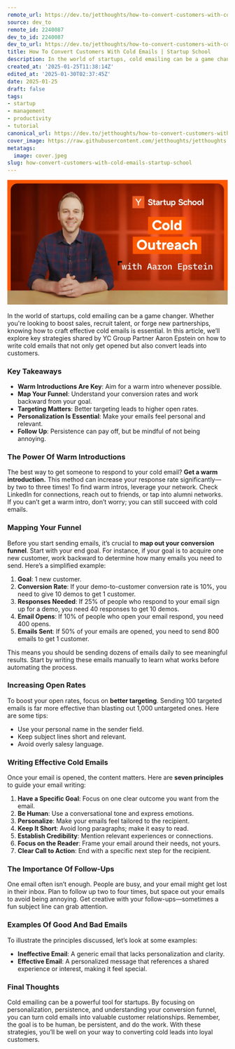 ```yaml
---
remote_url: https://dev.to/jetthoughts/how-to-convert-customers-with-cold-emails-startup-school-996
source: dev_to
remote_id: 2240087
dev_to_id: 2240087
dev_to_url: https://dev.to/jetthoughts/how-to-convert-customers-with-cold-emails-startup-school-996
title: How To Convert Customers With Cold Emails | Startup School
description: In the world of startups, cold emailing can be a game changer. Whether you're looking to boost...
created_at: '2025-01-25T11:38:14Z'
edited_at: '2025-01-30T02:37:45Z'
date: 2025-01-25
draft: false
tags:
- startup
- management
- productivity
- tutorial
canonical_url: https://dev.to/jetthoughts/how-to-convert-customers-with-cold-emails-startup-school-996
cover_image: https://raw.githubusercontent.com/jetthoughts/jetthoughts.github.io/master/content/blog/how-convert-customers-with-cold-emails-startup-school/cover.jpeg
metatags:
  image: cover.jpeg
slug: how-convert-customers-with-cold-emails-startup-school
---
```

[![How To Convert Customers With Cold Emails | Startup School](file_0.webp)](https://www.youtube.com/watch?v=7Kh_fpxP1yY)

In the world of startups, cold emailing can be a game changer. Whether you're looking to boost sales, recruit talent, or forge new partnerships, knowing how to craft effective cold emails is essential. In this article, we’ll explore key strategies shared by YC Group Partner Aaron Epstein on how to write cold emails that not only get opened but also convert leads into customers.

### Key Takeaways

*   **Warm Introductions Are Key**: Aim for a warm intro whenever possible.
*   **Map Your Funnel**: Understand your conversion rates and work backward from your goal.
*   **Targeting Matters**: Better targeting leads to higher open rates.
*   **Personalization Is Essential**: Make your emails feel personal and relevant.
*   **Follow Up**: Persistence can pay off, but be mindful of not being annoying.

### The Power Of Warm Introductions

The best way to get someone to respond to your cold email? **Get a warm introduction.** This method can increase your response rate significantly—by two to three times! To find warm intros, leverage your network. Check LinkedIn for connections, reach out to friends, or tap into alumni networks. If you can’t get a warm intro, don’t worry; you can still succeed with cold emails.

### Mapping Your Funnel

Before you start sending emails, it’s crucial to **map out your conversion funnel**. Start with your end goal. For instance, if your goal is to acquire one new customer, work backward to determine how many emails you need to send. Here’s a simplified example:

1.  **Goal**: 1 new customer.
2.  **Conversion Rate**: If your demo-to-customer conversion rate is 10%, you need to give 10 demos to get 1 customer.
3.  **Responses Needed**: If 25% of people who respond to your email sign up for a demo, you need 40 responses to get 10 demos.
4.  **Email Opens**: If 10% of people who open your email respond, you need 400 opens.
5.  **Emails Sent**: If 50% of your emails are opened, you need to send 800 emails to get 1 customer.

This means you should be sending dozens of emails daily to see meaningful results. Start by writing these emails manually to learn what works before automating the process.

### Increasing Open Rates

To boost your open rates, focus on **better targeting**. Sending 100 targeted emails is far more effective than blasting out 1,000 untargeted ones. Here are some tips:

*   Use your personal name in the sender field.
*   Keep subject lines short and relevant.
*   Avoid overly salesy language.

### Writing Effective Cold Emails

Once your email is opened, the content matters. Here are **seven principles** to guide your email writing:

1.  **Have a Specific Goal**: Focus on one clear outcome you want from the email.
2.  **Be Human**: Use a conversational tone and express emotions.
3.  **Personalize**: Make your emails feel tailored to the recipient.
4.  **Keep It Short**: Avoid long paragraphs; make it easy to read.
5.  **Establish Credibility**: Mention relevant experiences or connections.
6.  **Focus on the Reader**: Frame your email around their needs, not yours.
7.  **Clear Call to Action**: End with a specific next step for the recipient.

### The Importance Of Follow-Ups

One email often isn’t enough. People are busy, and your email might get lost in their inbox. Plan to follow up two to four times, but space out your emails to avoid being annoying. Get creative with your follow-ups—sometimes a fun subject line can grab attention.

### Examples Of Good And Bad Emails

To illustrate the principles discussed, let’s look at some examples:

*   **Ineffective Email**: A generic email that lacks personalization and clarity.
*   **Effective Email**: A personalized message that references a shared experience or interest, making it feel special.

### Final Thoughts

Cold emailing can be a powerful tool for startups. By focusing on personalization, persistence, and understanding your conversion funnel, you can turn cold emails into valuable customer relationships. Remember, the goal is to be human, be persistent, and do the work. With these strategies, you’ll be well on your way to converting cold leads into loyal customers.
